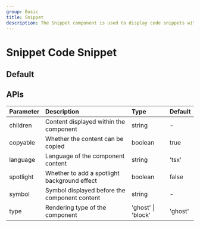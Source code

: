 ```yaml
---
group: Basic
title: Snippet
description: The Snippet component is used to display code snippets with syntax highlighting. It can be customized with symbols and syntax highlighting languages before the content. The component also supports copying via the included CopyButton.
---
```


# Snippet Code Snippet

## Default

<code src="./demos/index.tsx" nopadding></code>

## APIs

| Parameter | Description                                   | Type               | Default |
| :-------- | :-------------------------------------------- | :----------------- | :------ |
| children  | Content displayed within the component        | string             | -       |
| copyable  | Whether the content can be copied             | boolean            | true    |
| language  | Language of the component content             | string             | 'tsx'   |
| spotlight | Whether to add a spotlight background effect  | boolean            | false   |
| symbol    | Symbol displayed before the component content | string             | -       |
| type      | Rendering type of the component               | 'ghost' \| 'block' | 'ghost' |
